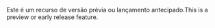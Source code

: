 <span data-ttu-id="89538-101">Este é um recurso de versão prévia ou lançamento antecipado.</span><span class="sxs-lookup"><span data-stu-id="89538-101">This is a preview or early release feature.</span></span>